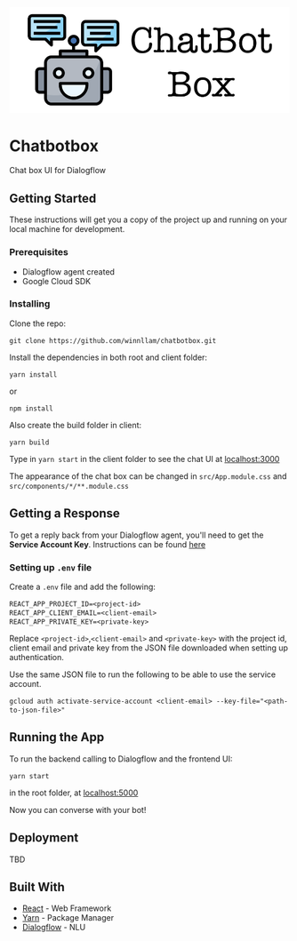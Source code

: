 ![alt text](https://github.com/winnllam/chatbotbox/blob/master/client/public/chatbotbox.png)

# Chatbotbox

Chat box UI for Dialogflow

## Getting Started

These instructions will get you a copy of the project up and running on your local machine for development.

### Prerequisites

* Dialogflow agent created
* Google Cloud SDK

### Installing

Clone the repo:

```
git clone https://github.com/winnllam/chatbotbox.git
```


Install the dependencies in both root and client folder:

```
yarn install
```

or 

```
npm install
```

Also create the build folder in client:

```
yarn build
```

Type in `yarn start` in the client folder to see the chat UI at [localhost:3000](http://localhost:3000)
  
The appearance of the chat box can be changed in `src/App.module.css` and `src/components/*/**.module.css`

## Getting a Response

To get a reply back from your Dialogflow agent, you'll need to get the **Service Account Key**. Instructions can be found [here](https://dialogflow.com/docs/reference/v2-auth-setup)

### Setting up `.env` file

Create a `.env` file and add the following:

```
REACT_APP_PROJECT_ID=<project-id>
REACT_APP_CLIENT_EMAIL=<client-email>
REACT_APP_PRIVATE_KEY=<private-key>
```

Replace `<project-id>`,`<client-email>` and `<private-key>` with the project id, client email and private key from the JSON file downloaded when setting up authentication.  

Use the same JSON file to run the following to be able to use the service account.
```
gcloud auth activate-service-account <client-email> --key-file="<path-to-json-file>"
```

## Running the App

To run the backend calling to Dialogflow and the frontend UI:

```
yarn start
```
in the root folder, at [localhost:5000](http://localhost:5000)

Now you can converse with your bot!

## Deployment

TBD 

## Built With

* [React](https://reactjs.org) - Web Framework
* [Yarn](https://yarnpkg.com) - Package Manager
* [Dialogflow](https://dialogflow.com) - NLU
